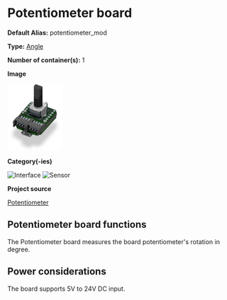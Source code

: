 # Potentiometer board
<div class="cust_sheet" markdown="1">
<p class="cust_sheet-title" markdown="1"><strong>Default Alias:</strong> potentiometer_mod</p>
<p class="cust_sheet-title" markdown="1"><strong>Type:</strong> <a href="../../high/containers_list/angle.md">Angle</a></p>
<p class="cust_sheet-title" markdown="1"><strong>Number of container(s):</strong> 1</p>
<p class="cust_sheet-title" markdown="1"><strong>Image</strong></p>
<p class="cust_indent" markdown="1"><img height="150" src="../../../_assets/img/potentiometer-container.png"></p>
<p class="cust_sheet-title" markdown="1"><strong>Category(-ies)</strong></p>
<p class="cust_indent" markdown="1">
<img height="50" src="../../../_assets/img/sticker-interface.png" title="Interface">
<img height="50" src="../../../_assets/img/sticker-sensor.png" title="Sensor">
</p>
<p class="cust_sheet-title" markdown="1"><strong>Project source </strong></p>
<a class="github-button" data-size="large" aria-label="Star Luos-io/Luos on GitHub" href="https://github.com/Luos-io/Examples/blob/master/Projects/l0/Potentiometer" target="_blank">Potentiometer</a>
</div>

## Potentiometer board functions
The Potentiometer board measures the board potentiometer's rotation in degree.

## Power considerations
The board supports 5V to 24V DC input.



